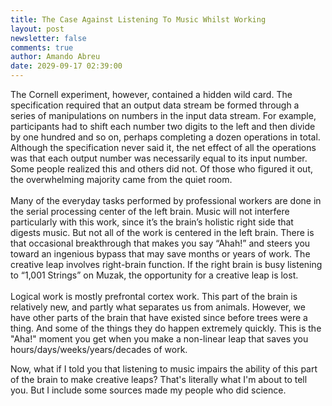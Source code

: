 ```yaml
---
title: The Case Against Listening To Music Whilst Working
layout: post
newsletter: false
comments: true
author: Amando Abreu
date: 2029-09-17 02:39:00
---
```

The Cornell experiment, however, contained a hidden wild card. The specification required that an output data stream be formed through a series of manipulations on numbers in the input data stream. For example, participants had to shift each number two digits to the left and then divide by one hundred and so on, perhaps completing a dozen operations in total. Although the specification never said it, the net effect of all the operations was that each output number was necessarily equal to its input number. Some people realized this and others did not. Of those who figured it out, the overwhelming majority came from the quiet room.\
\
Many of the everyday tasks performed by professional workers are done in the serial processing center of the left brain. Music will not interfere particularly with this work, since it’s the brain’s holistic right side that digests music. But not all of the work is centered in the left brain. There is that occasional breakthrough that makes you say “Ahah!” and steers you toward an ingenious bypass that may save months or years of work. The creative leap involves right-brain function. If the right brain is busy listening to “1,001 Strings” on Muzak, the opportunity for a creative leap is lost.\
\
Logical work is mostly prefrontal cortex work. This part of the brain is relatively new, and partly what separates us from animals. However, we have other parts of the brain that have existed since before trees were a thing. And some of the things they do happen extremely quickly. This is the "Aha!" moment you get when you make a non-linear leap that saves you hours/days/weeks/years/decades of work.

Now, what if I told you that listening to music impairs the ability of this part of the brain to make creative leaps? That's literally what I'm about to tell you. But I include some sources made my people who did science.